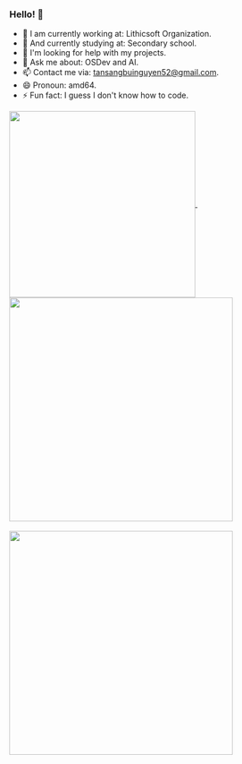 ### Hello! 👋

- 🔭 I am currently working at: Lithicsoft Organization.
- 🌱 And currently studying at: Secondary school.
- 🤔 I'm looking for help with my projects.
- 💬 Ask me about: OSDev and AI.
- 📫 Contact me via: tansangbuinguyen52@gmail.com.
- 😄 Pronoun: amd64.
- ⚡ Fun fact: I guess I don't know how to code.

<a href="#">
  <img align="center" src="https://github-readme-stats.vercel.app/api/top-langs/?username=EndermanPC&layout=compact&theme=ambient_gradient" width="333" />
</a>
&nbsp;&nbsp;&nbsp;<a href="#">
  <img align="center" src="https://github-readme-stats.vercel.app/api?username=EndermanPC&show_icons=true&theme=ambient_gradient" width="400"/>
</a><br><br>
<a href="#">
  <img align="center" src="https://github-readme-streak-stats.herokuapp.com/?user=EndermanPC&theme=ambient_gradient" width="400"/>
</a>
